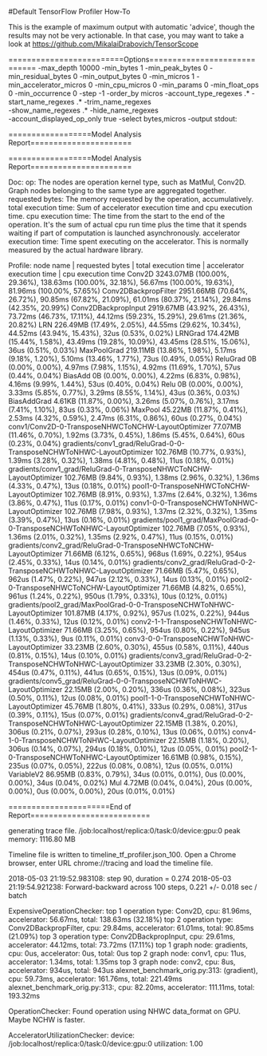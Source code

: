 #Default TensorFlow Profiler How-To

This is the example of maximum output with automatic 'advice', though the results may not be very actionable. 
In that case, you may want to take a look at https://github.com/MikalaiDrabovich/TensorScope

=========================Options=============================
-max_depth                  10000
-min_bytes                  1
-min_peak_bytes             0
-min_residual_bytes         0
-min_output_bytes           0
-min_micros                 1
-min_accelerator_micros     0
-min_cpu_micros             0
-min_params                 0
-min_float_ops              0
-min_occurrence             0
-step                       -1
-order_by                   micros
-account_type_regexes       .*
-start_name_regexes         .*
-trim_name_regexes          
-show_name_regexes          .*
-hide_name_regexes          
-account_displayed_op_only  true
-select                     bytes,micros
-output                     stdout:

==================Model Analysis Report======================


==================Model Analysis Report======================

Doc:
op: The nodes are operation kernel type, such as MatMul, Conv2D. Graph nodes belonging to the same type are aggregated together.
requested bytes: The memory requested by the operation, accumulatively.
total execution time: Sum of accelerator execution time and cpu execution time.
cpu execution time: The time from the start to the end of the operation. It's the sum of actual cpu run time plus the time that it spends waiting if part of computation is launched asynchronously.
accelerator execution time: Time spent executing on the accelerator. This is normally measured by the actual hardware library.


Profile:
node name | requested bytes | total execution time | accelerator execution time | cpu execution time
Conv2D                      3243.07MB (100.00%, 29.36%),     138.63ms (100.00%, 32.18%),      56.67ms (100.00%, 19.63%),      81.96ms (100.00%, 57.65%)
Conv2DBackpropFilter         2951.66MB (70.64%, 26.72%),       90.85ms (67.82%, 21.09%),       61.01ms (80.37%, 21.14%),       29.84ms (42.35%, 20.99%)
Conv2DBackpropInput          2919.67MB (43.92%, 26.43%),       73.72ms (46.73%, 17.11%),       44.12ms (59.23%, 15.29%),       29.61ms (21.36%, 20.82%)
LRN                            226.49MB (17.49%, 2.05%),       44.55ms (29.62%, 10.34%),       44.52ms (43.94%, 15.43%),            32us (0.53%, 0.02%)
LRNGrad                        174.42MB (15.44%, 1.58%),       43.49ms (19.28%, 10.09%),       43.45ms (28.51%, 15.06%),            36us (0.51%, 0.03%)
MaxPoolGrad                    219.11MB (13.86%, 1.98%),          5.17ms (9.18%, 1.20%),         5.10ms (13.46%, 1.77%),            73us (0.49%, 0.05%)
ReluGrad                              0B (0.00%, 0.00%),          4.97ms (7.98%, 1.15%),         4.92ms (11.69%, 1.70%),            57us (0.44%, 0.04%)
BiasAdd                               0B (0.00%, 0.00%),          4.22ms (6.83%, 0.98%),          4.16ms (9.99%, 1.44%),            53us (0.40%, 0.04%)
Relu                                  0B (0.00%, 0.00%),          3.33ms (5.85%, 0.77%),          3.29ms (8.55%, 1.14%),            43us (0.36%, 0.03%)
BiasAddGrad                      4.61KB (11.87%, 0.00%),          3.26ms (5.07%, 0.76%),          3.17ms (7.41%, 1.10%),            83us (0.33%, 0.06%)
MaxPool                         45.22MB (11.87%, 0.41%),          2.53ms (4.32%, 0.59%),          2.47ms (6.31%, 0.86%),            60us (0.27%, 0.04%)
conv1/Conv2D-0-TransposeNHWCToNCHW-LayoutOptimizer       77.07MB (11.46%, 0.70%),          1.92ms (3.73%, 0.45%),          1.86ms (5.45%, 0.64%),            60us (0.23%, 0.04%)
gradients/conv1_grad/ReluGrad-0-0-TransposeNCHWToNHWC-LayoutOptimizer      102.76MB (10.77%, 0.93%),          1.39ms (3.28%, 0.32%),          1.38ms (4.81%, 0.48%),            11us (0.18%, 0.01%)
gradients/conv1_grad/ReluGrad-0-TransposeNHWCToNCHW-LayoutOptimizer       102.76MB (9.84%, 0.93%),          1.38ms (2.96%, 0.32%),          1.36ms (4.33%, 0.47%),            13us (0.18%, 0.01%)
pool1-0-TransposeNHWCToNCHW-LayoutOptimizer       102.76MB (8.91%, 0.93%),          1.37ms (2.64%, 0.32%),          1.36ms (3.86%, 0.47%),            11us (0.17%, 0.01%)
conv1-0-0-TransposeNCHWToNHWC-LayoutOptimizer       102.76MB (7.98%, 0.93%),          1.37ms (2.32%, 0.32%),          1.35ms (3.39%, 0.47%),            13us (0.16%, 0.01%)
gradients/pool1_grad/MaxPoolGrad-0-0-TransposeNCHWToNHWC-LayoutOptimizer       102.76MB (7.05%, 0.93%),          1.36ms (2.01%, 0.32%),          1.35ms (2.92%, 0.47%),            11us (0.15%, 0.01%)
gradients/conv2_grad/ReluGrad-0-TransposeNHWCToNCHW-LayoutOptimizer        71.66MB (6.12%, 0.65%),           968us (1.69%, 0.22%),           954us (2.45%, 0.33%),            14us (0.14%, 0.01%)
gradients/conv2_grad/ReluGrad-0-2-TransposeNCHWToNHWC-LayoutOptimizer        71.66MB (5.47%, 0.65%),           962us (1.47%, 0.22%),           947us (2.12%, 0.33%),            14us (0.13%, 0.01%)
pool2-0-TransposeNHWCToNCHW-LayoutOptimizer        71.66MB (4.82%, 0.65%),           961us (1.24%, 0.22%),           950us (1.79%, 0.33%),            10us (0.12%, 0.01%)
gradients/pool2_grad/MaxPoolGrad-0-0-TransposeNCHWToNHWC-LayoutOptimizer       101.87MB (4.17%, 0.92%),           957us (1.02%, 0.22%),           944us (1.46%, 0.33%),            12us (0.12%, 0.01%)
conv2-1-1-TransposeNCHWToNHWC-LayoutOptimizer        71.66MB (3.25%, 0.65%),           954us (0.80%, 0.22%),           945us (1.13%, 0.33%),             9us (0.11%, 0.01%)
conv3-0-0-TransposeNCHWToNHWC-LayoutOptimizer        33.23MB (2.60%, 0.30%),           455us (0.58%, 0.11%),           440us (0.81%, 0.15%),            14us (0.10%, 0.01%)
gradients/conv3_grad/ReluGrad-0-2-TransposeNCHWToNHWC-LayoutOptimizer        33.23MB (2.30%, 0.30%),           454us (0.47%, 0.11%),           441us (0.65%, 0.15%),            13us (0.09%, 0.01%)
gradients/conv5_grad/ReluGrad-0-0-TransposeNCHWToNHWC-LayoutOptimizer        22.15MB (2.00%, 0.20%),           336us (0.36%, 0.08%),           323us (0.50%, 0.11%),            12us (0.08%, 0.01%)
pool1-1-0-TransposeNCHWToNHWC-LayoutOptimizer        45.76MB (1.80%, 0.41%),           333us (0.29%, 0.08%),           317us (0.39%, 0.11%),            15us (0.07%, 0.01%)
gradients/conv4_grad/ReluGrad-0-2-TransposeNCHWToNHWC-LayoutOptimizer        22.15MB (1.38%, 0.20%),           306us (0.21%, 0.07%),           293us (0.28%, 0.10%),            13us (0.06%, 0.01%)
conv4-1-0-TransposeNCHWToNHWC-LayoutOptimizer        22.15MB (1.18%, 0.20%),           306us (0.14%, 0.07%),           294us (0.18%, 0.10%),            12us (0.05%, 0.01%)
pool2-1-0-TransposeNCHWToNHWC-LayoutOptimizer        16.61MB (0.98%, 0.15%),           235us (0.07%, 0.05%),           222us (0.08%, 0.08%),            12us (0.05%, 0.01%)
VariableV2                       86.95MB (0.83%, 0.79%),            34us (0.01%, 0.01%),             0us (0.00%, 0.00%),            34us (0.04%, 0.02%)
Mul                               4.72MB (0.04%, 0.04%),            20us (0.00%, 0.00%),             0us (0.00%, 0.00%),            20us (0.01%, 0.01%)

======================End of Report==========================


generating trace file. /job:localhost/replica:0/task:0/device:gpu:0 peak memory: 1116.80 MB

Timeline file is written to timeline_tf_profiler.json_100. Open a Chrome browser, enter URL chrome://tracing and load the timeline file.

2018-05-03 21:19:52.983108: step 90, duration = 0.274 2018-05-03 21:19:54.921238: Forward-backward across 100 steps, 0.221 +/- 0.018 sec / batch

ExpensiveOperationChecker: top 1 operation type: Conv2D, cpu: 81.96ms, accelerator: 56.67ms, total: 138.63ms (32.18%) top 2 operation type: Conv2DBackpropFilter, cpu: 29.84ms, accelerator: 61.01ms, total: 90.85ms (21.09%) top 3 operation type: Conv2DBackpropInput, cpu: 29.61ms, accelerator: 44.12ms, total: 73.72ms (17.11%) top 1 graph node: gradients, cpu: 0us, accelerator: 0us, total: 0us top 2 graph node: conv1, cpu: 11us, accelerator: 1.34ms, total: 1.35ms top 3 graph node: conv2, cpu: 8us, accelerator: 934us, total: 943us alexnet_benchmark_orig.py:313: (gradient), cpu: 59.73ms, accelerator: 161.76ms, total: 221.49ms alexnet_benchmark_orig.py:313:, cpu: 82.20ms, accelerator: 111.11ms, total: 193.32ms

OperationChecker: Found operation using NHWC data_format on GPU. Maybe NCHW is faster.

AcceleratorUtilizationChecker: device: /job:localhost/replica:0/task:0/device:gpu:0 utilization: 1.00
